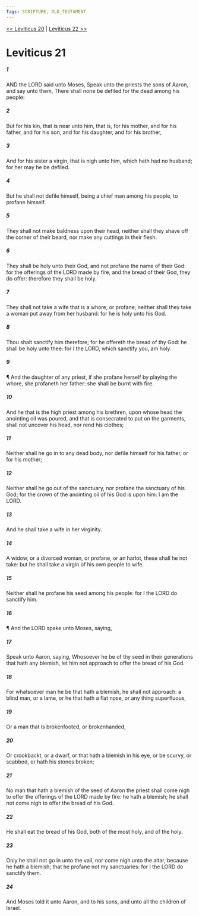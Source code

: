 ```yaml
---
Tags: SCRIPTURE, OLD_TESTAMENT
---
```


[<< Leviticus 20](OLD_TESTAMENT/03_Leviticus/Leviticus_20.md) | [Leviticus 22 >>](OLD_TESTAMENT/03_Leviticus/Leviticus_22.md)

# Leviticus 21

##### 1

AND the LORD said unto Moses, Speak unto the priests the sons of Aaron, and say unto them, There shall none be defiled for the dead among his people:

##### 2

But for his kin, that is near unto him, that is, for his mother, and for his father, and for his son, and for his daughter, and for his brother,

##### 3

And for his sister a virgin, that is nigh unto him, which hath had no husband; for her may he be defiled.

##### 4

But he shall not defile himself, being a chief man among his people, to profane himself.

##### 5

They shall not make baldness upon their head, neither shall they shave off the corner of their beard, nor make any cuttings in their flesh.

##### 6

They shall be holy unto their God, and not profane the name of their God: for the offerings of the LORD made by fire, and the bread of their God, they do offer: therefore they shall be holy.

##### 7

They shall not take a wife that is a whore, or profane; neither shall they take a woman put away from her husband: for he is holy unto his God.

##### 8

Thou shalt sanctify him therefore; for he offereth the bread of thy God: he shall be holy unto thee: for I the LORD, which sanctify you, am holy.

##### 9

¶ And the daughter of any priest, if she profane herself by playing the whore, she profaneth her father: she shall be burnt with fire.

##### 10

And he that is the high priest among his brethren, upon whose head the anointing oil was poured, and that is consecrated to put on the garments, shall not uncover his head, nor rend his clothes;

##### 11

Neither shall he go in to any dead body, nor defile himself for his father, or for his mother;

##### 12

Neither shall he go out of the sanctuary, nor profane the sanctuary of his God; for the crown of the anointing oil of his God is upon him: I am the LORD.

##### 13

And he shall take a wife in her virginity.

##### 14

A widow, or a divorced woman, or profane, or an harlot, these shall he not take: but he shall take a virgin of his own people to wife.

##### 15

Neither shall he profane his seed among his people: for I the LORD do sanctify him.

##### 16

¶ And the LORD spake unto Moses, saying,

##### 17

Speak unto Aaron, saying, Whosoever he be of thy seed in their generations that hath any blemish, let him not approach to offer the bread of his God.

##### 18

For whatsoever man he be that hath a blemish, he shall not approach: a blind man, or a lame, or he that hath a flat nose, or any thing superfluous,

##### 19

Or a man that is brokenfooted, or brokenhanded,

##### 20

Or crookbackt, or a dwarf, or that hath a blemish in his eye, or be scurvy, or scabbed, or hath his stones broken;

##### 21

No man that hath a blemish of the seed of Aaron the priest shall come nigh to offer the offerings of the LORD made by fire: he hath a blemish; he shall not come nigh to offer the bread of his God.

##### 22

He shall eat the bread of his God, both of the most holy, and of the holy.

##### 23

Only he shall not go in unto the vail, nor come nigh unto the altar, because he hath a blemish; that he profane not my sanctuaries: for I the LORD do sanctify them.

##### 24

And Moses told it unto Aaron, and to his sons, and unto all the children of Israel.
